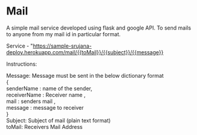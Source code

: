 # Mail
A simple mail service developed using flask and google API. To send mails to anyone from my mail id in particular format.

Service - "https://sample-srujana-deploy.herokuapp.com/mail/{{toMail}}/{{subject}}/{{message}}

Instructions:

Message: Message must be sent in the below dictionary format <br />
 {  <br />
    senderName : name of the sender, <br />
    receiverName : Receiver name ,<br />
    mail : senders mail , <br />
    message : message to receiver <br />
}<br />
Subject: Subject of mail (plain text format)<br />
toMail: Receivers Mail Address<br />


